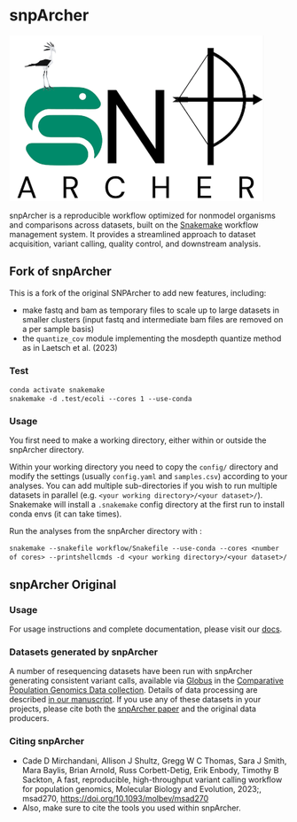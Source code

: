 # snpArcher

<img src="./docs/img/logo.png" alt="snpArcher logo" height="300"/>


snpArcher is a reproducible workflow optimized for nonmodel organisms and comparisons across datasets, built on the [Snakemake](https://snakemake.readthedocs.io/en/stable/index.html#) workflow management system. It provides a streamlined approach to dataset acquisition, variant calling, quality control, and downstream analysis.


## Fork of snpArcher

This is a fork of the original SNPArcher to add new features, including:
* make fastq and bam as temporary files to scale up to large datasets in smaller clusters (input fastq and intermediate bam files are removed on a per sample basis)
* the `quantize_cov` module implementing the mosdepth quantize method as in Laetsch et al. (2023)


### Test

```
conda activate snakemake
snakemake -d .test/ecoli --cores 1 --use-conda
```

### Usage

You first need to make a working directory, either within or outside the snpArcher directory.

Within your working directory you need to copy the `config/` directory and modify the settings (usually `config.yaml` and `samples.csv`) according to your analyses. You can add multiple sub-directories if you wish to run multiple datasets in parallel (e.g. `<your working directory>/<your dataset>/`). Snakemake will install a `.snakemake` config directory at the first run to install conda envs (it can take times).

Run the analyses from the snpArcher directory with :

```
snakemake --snakefile workflow/Snakefile --use-conda --cores <number of cores> --printshellcmds -d <your working directory>/<your dataset>/
```





## snpArcher Original

### Usage
For usage instructions and complete documentation, please visit our [docs](https://snparcher.readthedocs.io/en/latest/).

### Datasets generated by snpArcher
A number of resequencing datasets have been run with snpArcher generating consistent variant calls, available via [Globus](https://www.globus.org/) in the [Comparative Population Genomics Data collection](https://app.globus.org/file-manager?origin_id=a6580c44-09fd-11ee-be16-195c41bc0be4&origin_path=%2F). Details of data processing are described [in our manuscript](https://www.biorxiv.org/content/10.1101/2023.06.22.546168v1). If you use any of these datasets in your projects, please cite both the [snpArcher paper](https://www.biorxiv.org/content/10.1101/2023.06.22.546168v1) and the original data producers.

### Citing snpArcher
- Cade D Mirchandani, Allison J Shultz, Gregg W C Thomas, Sara J Smith, Mara Baylis, Brian Arnold, Russ Corbett-Detig, Erik Enbody, Timothy B Sackton, A fast, reproducible, high-throughput variant calling workflow for population genomics, Molecular Biology and Evolution, 2023;, msad270, https://doi.org/10.1093/molbev/msad270
- Also, make sure to cite the tools you used within snpArcher.
